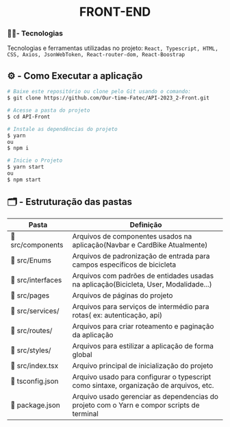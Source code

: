 <h1 align="center"> FRONT-END  </h1>

###  🧑‍💻- Tecnologias

Tecnologias e ferramentas utilizadas no projeto: `React, Typescript, HTML, CSS, Axios, JsonWebToken, React-router-dom, React-Boostrap`

## ⚙️ - Como Executar a aplicação
```bash
# Baixe este repositório ou clone pelo Git usando o comando:
$ git clone https://github.com/Our-time-Fatec/API-2023_2-Front.git

# Acesse a pasta do projeto
$ cd API-Front

# Instale as dependências do projeto
$ yarn 
ou 
$ npm i

# Inicie o Projeto
$ yarn start 
ou 
$ npm start
```

## 🗂️ - Estruturação das pastas 

| Pasta                    | Definição                                                                                  |
| ------------------------ | ------------------------------------------------------------------------------------------ |
| 📁 src/components             | Arquivos de componentes usados na aplicação(Navbar e CardBike Atualmente)                                            |
| 📁 src/Enums        | Arquivos de padronização de entrada para campos específicos de bicicleta                                            |
| 📁 src/interfaces             | Arquivos com padrões de entidades usadas na aplicação(Bicicleta, User, Modalidade...)                                     |
| 📁 src/pages              | Arquivos de páginas do  projeto            |
| 📁 src/services/       | Arquivos para serviços de intermédio para rotas( ex: autenticação, api)          |
| 📁 src/routes/            | Arquivos para criar roteamento e paginação da aplicação                                        |
| 📁 src/styles/             | Arquivos para estilizar a aplicação de forma global                                        |
| 📄 src/index.tsx             | Arquivo principal de inicialização do projeto                                              |
| 📄 tsconfig.json          | Arquivo usado para configurar o typescript como sintaxe, organização de arquivos, etc.     |
| 📄 package.json           | Arquivo usado gerenciar as dependencias do projeto com o Yarn e compor scripts de terminal |
